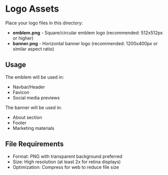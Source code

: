 # Logo Assets

Place your logo files in this directory:

- **emblem.png** - Square/circular emblem logo (recommended: 512x512px or higher)
- **banner.png** - Horizontal banner logo (recommended: 1200x400px or similar aspect ratio)

## Usage

The emblem will be used in:
- Navbar/Header
- Favicon
- Social media previews

The banner will be used in:
- About section
- Footer
- Marketing materials

## File Requirements

- Format: PNG with transparent background preferred
- Size: High resolution (at least 2x for retina displays)
- Optimization: Compress for web to reduce file size
